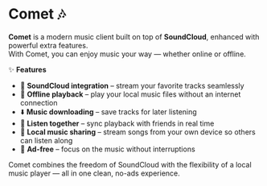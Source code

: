 # Comet 🎶

**Comet** is a modern music client built on top of **SoundCloud**, enhanced with powerful extra features.  
With Comet, you can enjoy music your way — whether online or offline.

✨ **Features**  
- 🎵 **SoundCloud integration** – stream your favorite tracks seamlessly  
- 📂 **Offline playback** – play your local music files without an internet connection  
- ⬇️ **Music downloading** – save tracks for later listening  
- 🤝 **Listen together** – sync playback with friends in real time  
- 📡 **Local music sharing** – stream songs from your own device so others can listen along  
- 🚫 **Ad-free** – focus on the music without interruptions  

Comet combines the freedom of SoundCloud with the flexibility of a local music player — all in one clean, no-ads experience.
